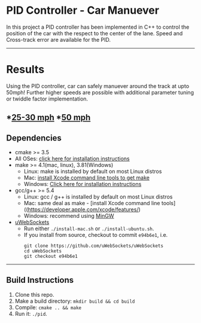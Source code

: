 # PID Controller - Car Manuever
In this project a PID controller has been implemented in C++ to control the position of the car with the respect to the center of the lane. Speed and Cross-track error are available for the PID.

---
# Results
Using the PID controller, car can safely manuever around the track at upto 50mph! Further higher speeds are possible with additional parameter tuning or twiddle factor implementation.

*[25-30 mph](https://youtu.be/hAdpto5F2Kw)
*[50 mph](https://youtu.be/x2NVFSPnP-M)
---
## Dependencies

* cmake >= 3.5
 * All OSes: [click here for installation instructions](https://cmake.org/install/)
* make >= 4.1(mac, linux), 3.81(Windows)
  * Linux: make is installed by default on most Linux distros
  * Mac: [install Xcode command line tools to get make](https://developer.apple.com/xcode/features/)
  * Windows: [Click here for installation instructions](http://gnuwin32.sourceforge.net/packages/make.htm)
* gcc/g++ >= 5.4
  * Linux: gcc / g++ is installed by default on most Linux distros
  * Mac: same deal as make - [install Xcode command line tools]((https://developer.apple.com/xcode/features/)
  * Windows: recommend using [MinGW](http://www.mingw.org/)
* [uWebSockets](https://github.com/uWebSockets/uWebSockets)
  * Run either `./install-mac.sh` or `./install-ubuntu.sh`.
  * If you install from source, checkout to commit `e94b6e1`, i.e.
    ```
    git clone https://github.com/uWebSockets/uWebSockets 
    cd uWebSockets
    git checkout e94b6e1
    ```
---  
## Build Instructions

1. Clone this repo.
2. Make a build directory: `mkdir build && cd build`
3. Compile: `cmake .. && make`
4. Run it: `./pid`. 




